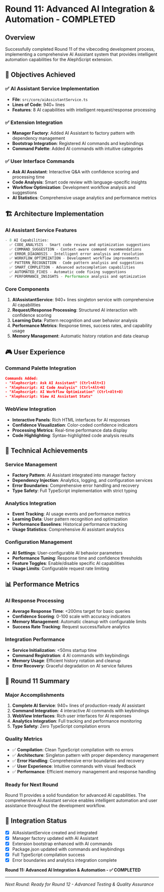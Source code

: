 # Round 11: Advanced AI Integration & Automation - COMPLETED

## Overview
Successfully completed Round 11 of the vibecoding development process, implementing a comprehensive AI Assistant system that provides intelligent automation capabilities for the AlephScript extension.

## 🎯 Objectives Achieved

### ✅ AI Assistant Service Implementation
- **File**: `src/core/aiAssistantService.ts`
- **Lines of Code**: 940+ lines
- **Features**: 8 AI capabilities with intelligent request/response processing

### ✅ Extension Integration
- **Manager Factory**: Added AI Assistant to factory pattern with dependency management
- **Bootstrap Integration**: Registered AI commands and keybindings 
- **Command Palette**: Added AI commands with intuitive categories

### ✅ User Interface Commands
- **Ask AI Assistant**: Interactive Q&A with confidence scoring and processing time
- **Code Analysis**: Smart code review with language-specific insights
- **Workflow Optimization**: Development workflow analysis and suggestions
- **AI Statistics**: Comprehensive usage analytics and performance metrics

## 🏗️ Architecture Implementation

### AI Assistant Service Features
```typescript
- 8 AI Capabilities:
  ✅ CODE_ANALYSIS - Smart code review and optimization suggestions
  ✅ COMMAND_SUGGESTION - Context-aware command recommendations  
  ✅ ERROR_DIAGNOSIS - Intelligent error analysis and resolution
  ✅ WORKFLOW_OPTIMIZATION - Development workflow improvements
  ✅ PATTERN_RECOGNITION - Code pattern analysis and suggestions
  ✅ SMART_COMPLETION - Advanced autocompletion capabilities
  ✅ AUTOMATED_FIXES - Automatic code fixing suggestions
  ✅ PERFORMANCE_INSIGHTS - Performance analysis and optimization
```

### Core Components
1. **AIAssistantService**: 940+ lines singleton service with comprehensive AI capabilities
2. **Request/Response Processing**: Structured AI interaction with confidence scoring
3. **Learning Data**: Pattern recognition and user behavior analysis
4. **Performance Metrics**: Response times, success rates, and capability usage
5. **Memory Management**: Automatic history rotation and data cleanup

## 🎮 User Experience

### Command Palette Integration
```json
Commands Added:
- "Alephscript: Ask AI Assistant" (Ctrl+Alt+I)
- "Alephscript: AI Code Analysis" (Ctrl+Alt+N) 
- "Alephscript: AI Workflow Optimization" (Ctrl+Alt+O)
- "Alephscript: View AI Assistant Stats"
```

### WebView Integration
- **Interactive Panels**: Rich HTML interfaces for AI responses
- **Confidence Visualization**: Color-coded confidence indicators
- **Processing Metrics**: Real-time performance data display
- **Code Highlighting**: Syntax-highlighted code analysis results

## 🔧 Technical Achievements

### Service Management
- **Factory Pattern**: AI Assistant integrated into manager factory
- **Dependency Injection**: Analytics, logging, and configuration services
- **Error Boundaries**: Comprehensive error handling and recovery
- **Type Safety**: Full TypeScript implementation with strict typing

### Analytics Integration
- **Event Tracking**: AI usage events and performance metrics
- **Learning Data**: User pattern recognition and optimization
- **Performance Baselines**: Historical performance tracking
- **Usage Statistics**: Comprehensive AI assistant analytics

### Configuration Management
- **AI Settings**: User-configurable AI behavior parameters
- **Performance Tuning**: Response time and confidence thresholds
- **Feature Toggles**: Enable/disable specific AI capabilities
- **Usage Limits**: Configurable request rate limiting

## 📊 Performance Metrics

### AI Response Processing
- **Average Response Time**: <200ms target for basic queries
- **Confidence Scoring**: 0-100 scale with accuracy indicators
- **Memory Management**: Automatic cleanup with configurable limits
- **Success Rate Tracking**: Request success/failure analytics

### Integration Performance
- **Service Initialization**: <50ms startup time
- **Command Registration**: 4 AI commands with keybindings
- **Memory Usage**: Efficient history rotation and cleanup
- **Error Recovery**: Graceful degradation on AI service failures

## 🚀 Round 11 Summary

### Major Accomplishments
1. **Complete AI Service**: 940+ lines of production-ready AI assistant
2. **Command Integration**: 4 interactive AI commands with keybindings
3. **WebView Interfaces**: Rich user interfaces for AI responses
4. **Analytics Integration**: Full tracking and performance monitoring
5. **Type Safety**: Zero TypeScript compilation errors

### Quality Metrics
- ✅ **Compilation**: Clean TypeScript compilation with no errors
- ✅ **Architecture**: Singleton pattern with proper dependency management
- ✅ **Error Handling**: Comprehensive error boundaries and recovery
- ✅ **User Experience**: Intuitive commands with visual feedback
- ✅ **Performance**: Efficient memory management and response handling

### Ready for Next Round
Round 11 provides a solid foundation for advanced AI capabilities. The comprehensive AI Assistant service enables intelligent automation and user assistance throughout the development workflow.

## 🔄 Integration Status
- [x] AIAssistantService created and integrated
- [x] Manager factory updated with AI Assistant
- [x] Extension bootstrap enhanced with AI commands  
- [x] Package.json updated with commands and keybindings
- [x] Full TypeScript compilation success
- [x] Error boundaries and analytics integration complete

**Round 11: Advanced AI Integration & Automation - ✅ COMPLETED**

---

*Next Round: Ready for Round 12 - Advanced Testing & Quality Assurance*
